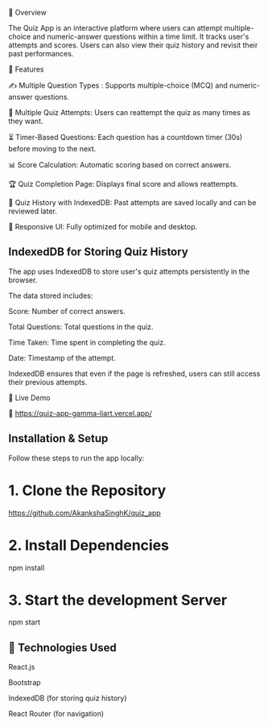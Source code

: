 📌 Overview

The Quiz App is an interactive platform where users can attempt multiple-choice and numeric-answer questions within a time limit. It tracks user's attempts and scores. Users can also view their quiz history and revisit their past performances.

📌 Features

✍️ Multiple Question Types : Supports multiple-choice (MCQ) and numeric-answer questions.

📝 Multiple Quiz Attempts: Users can reattempt the quiz as many times as they want.

⏳ Timer-Based Questions: Each question has a countdown timer (30s) before moving to the next.

📊 Score Calculation: Automatic scoring based on correct answers.

🏆 Quiz Completion Page: Displays final score and allows reattempts.

📜 Quiz History with IndexedDB: Past attempts are saved locally and can be reviewed later.

🚀 Responsive UI: Fully optimized for mobile and desktop.

## IndexedDB for Storing Quiz History

The app uses IndexedDB to store user's quiz attempts persistently in the browser.

The data stored includes:

Score: Number of correct answers.

Total Questions: Total questions in the quiz.

Time Taken: Time spent in completing the quiz.

Date: Timestamp of the attempt.

IndexedDB ensures that even if the page is refreshed, users can still access their previous attempts.

🚀 Live Demo

🔗 https://quiz-app-gamma-liart.vercel.app/

## Installation & Setup

Follow these steps to run the app locally:

# 1. Clone the Repository
https://github.com/AkankshaSinghK/quiz_app

# 2. Install Dependencies
npm install

# 3. Start the development Server
npm start

## 📌 Technologies Used

React.js 

Bootstrap 

IndexedDB (for storing quiz history) 

React Router (for navigation) 
